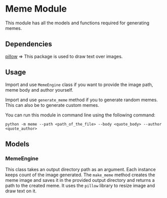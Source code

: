 # Meme Module

This module has all the models and functions required for generating memes.

## Dependencies

[pillow](https://pillow.readthedocs.io/en/stable/) => This package is used to
draw text over images.

## Usage

Import and use `MemeEngine` class if you want to provide the image path, meme
body and author yourself.

Import and use `generate_meme` method if you to generate random memes.
This can also be to generate custom memes.

You can run this module in command line using the following command:
```
python -m meme --path <path_of_the_file> --body <quote_body> --author <quote_author>
```

## Models

### MemeEngine
This class takes an output directory path as an argument. Each instance keeps
count of the image generated. The `make_meme` method creates the meme image and
saves it in the provided output directory and returns a path to the created
meme. It uses the `pillow` library to resize image and draw text on it.
